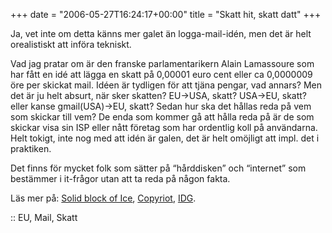 +++
date = "2006-05-27T16:24:17+00:00"
title = "Skatt hit, skatt datt"
+++

Ja, vet inte om detta känns mer galet än logga-mail-idén, men det är helt orealistiskt att införa tekniskt.

Vad jag pratar om är den franske parlamentarikern Alain Lamassoure som har fått en idé att lägga en skatt på 0,00001 euro cent eller ca 0,0000009 öre per skickat mail. Idéen är tydligen för att tjäna pengar, vad annars? Men det är ju helt absurt, när sker skatten? EU->USA, skatt? USA->EU, skatt? eller kanse gmail(USA)->EU, skatt? Sedan hur ska det hållas reda på vem som skickar till vem? De enda som kommer gå att hålla reda på är de som skickar visa sin ISP eller nått företag som har ordentlig koll på användarna. Helt tokigt, inte nog med att idén är galen, det är helt omöjligt att impl. det i praktiken.

Det finns för mycket folk som sätter på &#8220;hårddisken&#8221; och &#8220;internet&#8221; som bestämmer i it-frågor utan att ta reda på någon fakta.

Läs mer på: [Solid block of Ice][1], [Copyriot][2], [IDG][3].

:: EU, Mail, Skatt

<small></small>

 [1]: http://blog.isecore.net/2006/05/27/skatt-pa-epost-och-sms/
 [2]: http://copyriot.blogspot.com/2006/05/protokollverket.html
 [3]: http://www.idg.se/ArticlePages/200605/27/20060527031129_PFA/20060527031129_PFA.dbp.asp
